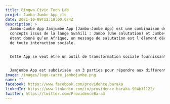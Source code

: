 ```yaml
---
title: Bingwa Civic Tech Lab
projet: Jambo-Jumbe App 🇨🇩
date: 2021-10-09T12:10:00.074Z
description: >
  Jambo-Jumbe App Jamjumbe App [Jambo-Jumbe App) est une combinaison de deux
  concepts issus de la lange Swahili : Jambo (Une salutation) et Jumbe(Messages)
  étant donné qu’en Afrique, un message de salutation est l'élément déclencheur
  de toute interaction sociale.


  Cette App se veut être un outil de transformation sociale fournissant des informations favorisant la participation des communautés locales aux questions relatives à la gouvernance dans l’Est de la République Démocratique du Congo (RDC).


  Jamjumbe App est subdivisée  en 3 parties pour répondre aux différentes exigences fonctionnelles, ainsi qu’au besoin des communauté tout en ayant en tête les différents défis auxquels l'Afrique fait face en termes de taux de pénétration d'internet. 
image: /images/logo-carré_jambojumbe.png
name: ""
facebook: https://www.facebook.com/providence.baraka
linkedIn: https://www.linkedin.com/in/providence-baraka-904b31122/
twitter: https://twitter.com/ProvidenceBara3
---
```

